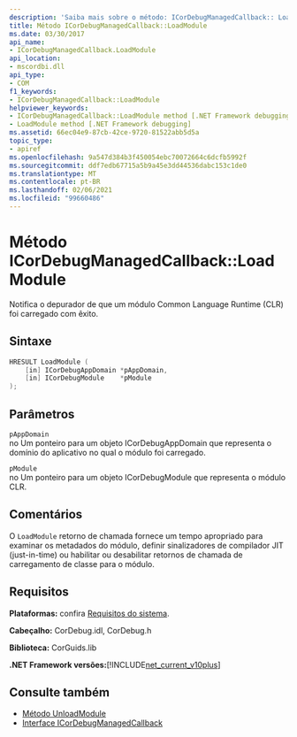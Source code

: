 ```yaml
---
description: 'Saiba mais sobre o método: ICorDebugManagedCallback:: LoadModule'
title: Método ICorDebugManagedCallback::LoadModule
ms.date: 03/30/2017
api_name:
- ICorDebugManagedCallback.LoadModule
api_location:
- mscordbi.dll
api_type:
- COM
f1_keywords:
- ICorDebugManagedCallback::LoadModule
helpviewer_keywords:
- ICorDebugManagedCallback::LoadModule method [.NET Framework debugging]
- LoadModule method [.NET Framework debugging]
ms.assetid: 66ec04e9-87cb-42ce-9720-81522abb5d5a
topic_type:
- apiref
ms.openlocfilehash: 9a547d384b3f450054ebc70072664c6dcfb5992f
ms.sourcegitcommit: ddf7edb67715a5b9a45e3dd44536dabc153c1de0
ms.translationtype: MT
ms.contentlocale: pt-BR
ms.lasthandoff: 02/06/2021
ms.locfileid: "99660486"
---
```

# <a name="icordebugmanagedcallbackloadmodule-method"></a>Método ICorDebugManagedCallback::LoadModule

Notifica o depurador de que um módulo Common Language Runtime (CLR) foi carregado com êxito.  
  
## <a name="syntax"></a>Sintaxe  
  
```cpp  
HRESULT LoadModule (  
    [in] ICorDebugAppDomain *pAppDomain,  
    [in] ICorDebugModule    *pModule  
);  
```  
  
## <a name="parameters"></a>Parâmetros  

 `pAppDomain`  
 no Um ponteiro para um objeto ICorDebugAppDomain que representa o domínio do aplicativo no qual o módulo foi carregado.  
  
 `pModule`  
 no Um ponteiro para um objeto ICorDebugModule que representa o módulo CLR.  
  
## <a name="remarks"></a>Comentários  

 O `LoadModule` retorno de chamada fornece um tempo apropriado para examinar os metadados do módulo, definir sinalizadores de compilador JIT (just-in-time) ou habilitar ou desabilitar retornos de chamada de carregamento de classe para o módulo.  
  
## <a name="requirements"></a>Requisitos  

 **Plataformas:** confira [Requisitos do sistema](../../get-started/system-requirements.md).  
  
 **Cabeçalho:** CorDebug.idl, CorDebug.h  
  
 **Biblioteca:** CorGuids.lib  
  
 **.NET Framework versões:**[!INCLUDE[net_current_v10plus](../../../../includes/net-current-v10plus-md.md)]  
  
## <a name="see-also"></a>Consulte também

- [Método UnloadModule](icordebugmanagedcallback-unloadmodule-method.md)
- [Interface ICorDebugManagedCallback](icordebugmanagedcallback-interface.md)
